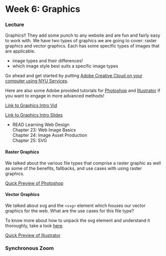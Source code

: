 # Week 6: Graphics

### Lecture

Graphics!! They add some punch to any website and are fun and fairly easy to work with. We have two types of graphics we are going to cover: raster graphics and vector graphics. Each has some specific types of images that are applicable.

- image types and their differences!
- which image style best suits a specific image types

Go ahead and get started by putting [Adobe Creative Cloud on your computer using NYU Services](https://www.nyu.edu/servicelink/KB0017797).

Here are also some Adobe provided tutorials for [Photoshop](https://helpx.adobe.com/photoshop/tutorials.html) and [Illustrator](https://helpx.adobe.com/illustrator/tutorials.html) if you want to engage in more advanced methods!

[Link to Graphics Intro Vid](https://nyu.zoom.us/rec/play/qBxqWuFE5MA8BBgiIKhry-QZ8He1mtEOnY-4KEV75HfjMw7mbunGRhyt9bAunX5ezGBaFfGH2UQ2b0I.zg1AJqabvYq1op_g)

[Link to Graphics Intro Slides](https://onetimeuser.github.io/intro-web-comp-principles/week-6/week6.pdf)

- READ Learning Web Design\
    Chapter 23: Web Image Basics\
    Chapter 24: Image Asset Production\
    Chapter 25: SVG

#### Raster Graphics

We talked about the various file types that comprise a raster graphic as well as some of the benefits, fallbacks, and use cases with using raster graphics.

[Quick Preview of Photoshop](https://nyu.zoom.us/rec/play/m0GkyBvTIFXJKLNSkbhY6qjL4cFxaiGqLq0MwbuYnHl2hcWzdvD64OuPd62l-bPn6XCew9y9xhjCTrEn.pCecKjk6rIrtKQGt)


#### Vector Graphics

We talked about svg and the `<svg>` element which houses our vector graphics for the web. What are the use cases for this file type?

To know more about how to unpack the svg element and understand it thoroughly, take a look [here](https://css-tricks.com/svg-path-syntax-illustrated-guide/).

[Quick Preview of Illustrator](https://nyu.zoom.us/rec/play/kY4WNvKMdArVvmz8yDbMk_WoxtVvaKj9HyL7FhHYJfzuy0jF26DNpjzm9ryDecZh1rm1Bh10weagsvCI.S1oxzGvyUerJZ2t8)


### Synchronous Zoom
